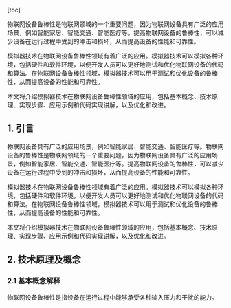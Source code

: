 
[toc]                    
                
                
物联网设备鲁棒性是物联网领域的一个重要问题，因为物联网设备具有广泛的应用场景，例如智能家居、智能交通、智能医疗等。提高物联网设备的鲁棒性，可以减少设备在运行过程中受到的冲击和损坏，从而提高设备的性能和可靠性。

模拟器技术在物联网设备鲁棒性领域有着广泛的应用。模拟器技术可以模拟各种环境，包括硬件和软件环境，以便开发人员可以更好地测试和优化物联网设备的代码和算法。在物联网设备鲁棒性领域，模拟器技术可以用于测试和优化设备的鲁棒性，从而提高设备的性能和可靠性。

本文将介绍模拟器技术在物联网设备鲁棒性领域的应用，包括基本概念、技术原理、实现步骤、应用示例和代码实现讲解，以及优化和改进。

## 1. 引言

物联网设备具有广泛的应用场景，例如智能家居、智能交通、智能医疗等。物联网设备的鲁棒性是物联网领域的一个重要问题，因为物联网设备具有广泛的应用场景，例如智能家居、智能交通、智能医疗等。提高物联网设备的鲁棒性，可以减少设备在运行过程中受到的冲击和损坏，从而提高设备的性能和可靠性。

模拟器技术在物联网设备鲁棒性领域有着广泛的应用。模拟器技术可以模拟各种环境，包括硬件和软件环境，以便开发人员可以更好地测试和优化物联网设备的代码和算法。在物联网设备鲁棒性领域，模拟器技术可以用于测试和优化设备的鲁棒性，从而提高设备的性能和可靠性。

本文将介绍模拟器技术在物联网设备鲁棒性领域的应用，包括基本概念、技术原理、实现步骤、应用示例和代码实现讲解，以及优化和改进。

## 2. 技术原理及概念

### 2.1 基本概念解释

物联网设备鲁棒性是指设备在运行过程中能够承受各种输入压力和干扰的能力。

